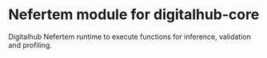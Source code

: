 # Nefertem module for digitalhub-core

Digitalhub Nefertem runtime to execute functions for inference, validation and profiling.
